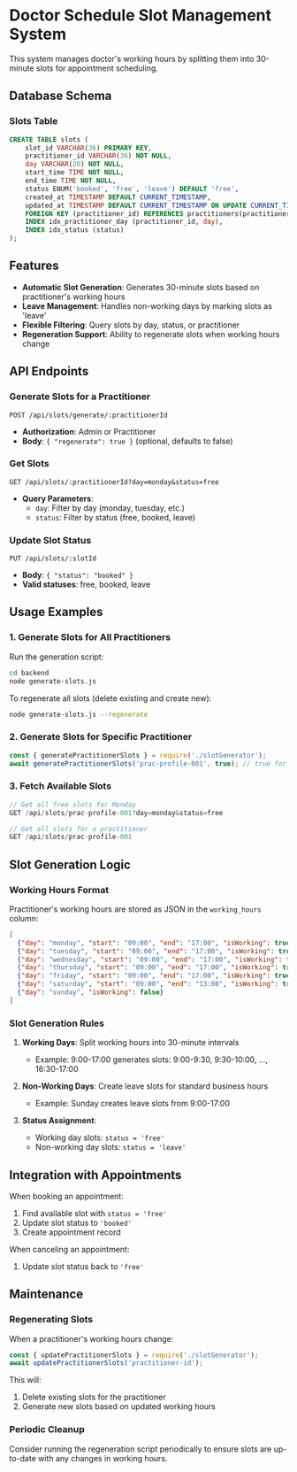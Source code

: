 # Doctor Schedule Slot Management System

This system manages doctor's working hours by splitting them into 30-minute slots for appointment scheduling.

## Database Schema

### Slots Table

```sql
CREATE TABLE slots (
    slot_id VARCHAR(36) PRIMARY KEY,
    practitioner_id VARCHAR(36) NOT NULL,
    day VARCHAR(20) NOT NULL,
    start_time TIME NOT NULL,
    end_time TIME NOT NULL,
    status ENUM('booked', 'free', 'leave') DEFAULT 'free',
    created_at TIMESTAMP DEFAULT CURRENT_TIMESTAMP,
    updated_at TIMESTAMP DEFAULT CURRENT_TIMESTAMP ON UPDATE CURRENT_TIMESTAMP,
    FOREIGN KEY (practitioner_id) REFERENCES practitioners(practitioner_id) ON DELETE CASCADE,
    INDEX idx_practitioner_day (practitioner_id, day),
    INDEX idx_status (status)
);
```

## Features

- **Automatic Slot Generation**: Generates 30-minute slots based on practitioner's working hours
- **Leave Management**: Handles non-working days by marking slots as 'leave'
- **Flexible Filtering**: Query slots by day, status, or practitioner
- **Regeneration Support**: Ability to regenerate slots when working hours change

## API Endpoints

### Generate Slots for a Practitioner
```
POST /api/slots/generate/:practitionerId
```
- **Authorization**: Admin or Practitioner
- **Body**: `{ "regenerate": true }` (optional, defaults to false)

### Get Slots
```
GET /api/slots/:practitionerId?day=monday&status=free
```
- **Query Parameters**:
  - `day`: Filter by day (monday, tuesday, etc.)
  - `status`: Filter by status (free, booked, leave)

### Update Slot Status
```
PUT /api/slots/:slotId
```
- **Body**: `{ "status": "booked" }`
- **Valid statuses**: free, booked, leave

## Usage Examples

### 1. Generate Slots for All Practitioners

Run the generation script:
```bash
cd backend
node generate-slots.js
```

To regenerate all slots (delete existing and create new):
```bash
node generate-slots.js --regenerate
```

### 2. Generate Slots for Specific Practitioner

```javascript
const { generatePractitionerSlots } = require('./slotGenerator');
await generatePractitionerSlots('prac-profile-001', true); // true for regenerate
```

### 3. Fetch Available Slots

```javascript
// Get all free slots for Monday
GET /api/slots/prac-profile-001?day=monday&status=free

// Get all slots for a practitioner
GET /api/slots/prac-profile-001
```

## Slot Generation Logic

### Working Hours Format
Practitioner's working hours are stored as JSON in the `working_hours` column:

```json
[
  {"day": "monday", "start": "09:00", "end": "17:00", "isWorking": true},
  {"day": "tuesday", "start": "09:00", "end": "17:00", "isWorking": true},
  {"day": "wednesday", "start": "09:00", "end": "17:00", "isWorking": true},
  {"day": "thursday", "start": "09:00", "end": "17:00", "isWorking": true},
  {"day": "friday", "start": "09:00", "end": "17:00", "isWorking": true},
  {"day": "saturday", "start": "09:00", "end": "13:00", "isWorking": true},
  {"day": "sunday", "isWorking": false}
]
```

### Slot Generation Rules

1. **Working Days**: Split working hours into 30-minute intervals
   - Example: 9:00-17:00 generates slots: 9:00-9:30, 9:30-10:00, ..., 16:30-17:00

2. **Non-Working Days**: Create leave slots for standard business hours
   - Example: Sunday creates leave slots from 9:00-17:00

3. **Status Assignment**:
   - Working day slots: `status = 'free'`
   - Non-working day slots: `status = 'leave'`

## Integration with Appointments

When booking an appointment:

1. Find available slot with `status = 'free'`
2. Update slot status to `'booked'`
3. Create appointment record

When canceling an appointment:

1. Update slot status back to `'free'`

## Maintenance

### Regenerating Slots

When a practitioner's working hours change:

```javascript
const { updatePractitionerSlots } = require('./slotGenerator');
await updatePractitionerSlots('practitioner-id');
```

This will:
1. Delete existing slots for the practitioner
2. Generate new slots based on updated working hours

### Periodic Cleanup

Consider running the regeneration script periodically to ensure slots are up-to-date with any changes in working hours.
